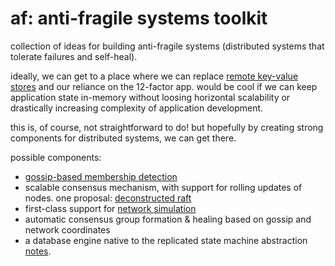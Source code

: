 # af: anti-fragile systems toolkit

collection of ideas for building anti-fragile systems (distributed systems that tolerate failures and self-heal).

ideally, we can get to a place where we can replace [remote key-value stores](https://pages.cs.wisc.edu/~rgrandl/papers/link.pdf)
and our reliance on the 12-factor app. would be cool if we can keep application state in-memory without loosing horizontal scalability
or drastically increasing complexity of application development. 

this is, of course, not straightforward to do! but hopefully by creating strong components for distributed systems, we can get there.

possible components:

- [gossip-based membership detection](/notes/gossip.md)
- scalable consensus mechanism, with support for rolling updates of nodes. one proposal: [deconstructed raft](/notes/log-storage.md)
- first-class support for [network simulation](https://sled.rs/simulation.html)
- automatic consensus group formation & healing based on gossip and network coordinates
- a database engine native to the replicated state machine abstraction [notes](/notes/replicated-log-structuring.md).
